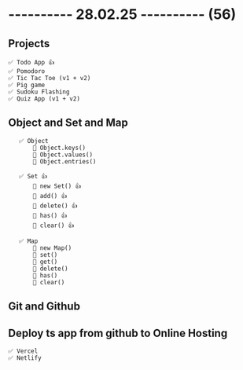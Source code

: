 # ---------- 28.02.25 ---------- (56)

## Projects

    ✅ Todo App 👍
    ✅ Pomodoro
    ✅ Tic Tac Toe (v1 + v2)
    ✅ Pig game
    ✅ Sudoku Flashing
    ✅ Quiz App (v1 + v2)

## Object and Set and Map

       ✅ Object
           🔷 Object.keys()
           🔷 Object.values()
           🔷 Object.entries()

       ✅ Set 👍
           🔷 new Set() 👍
           🔷 add() 👍
           🔷 delete() 👍
           🔷 has() 👍
           🔷 clear() 👍

       ✅ Map
           🔷 new Map()
           🔷 set()
           🔷 get()
           🔷 delete()
           🔷 has()
           🔷 clear()

## Git and Github

## Deploy ts app from github to Online Hosting

    ✅ Vercel
    ✅ Netlify
